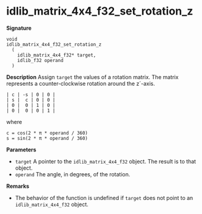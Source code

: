 # idlib_matrix_4x4_f32_set_rotation_z

**Signature**
```
void
idlib_matrix_4x4_f32_set_rotation_z
  (
    idlib_matrix_4x4_f32* target,
    idlib_f32 operand
  )
```

**Description**
Assign `target` the values of a rotation matrix.
The matrix represents a counter-clockwise rotation around the z´-axis.

```
| c | -s | 0 | 0 |
| s |  c | 0 | 0 |
| 0 |  0 | 1 | 0 |
| 0 |  0 | 0 | 1 |
```

where

```
c = cos(2 * π * operand / 360)
s = sin(2 * π * operand / 360)
```

**Parameters**
- `target` A pointer to the `idlib_matrix_4x4_f32` object. The result is to that object.
- `operand` The angle, in degrees, of the rotation.

**Remarks**
- The behavior of the function is undefined if `target` does not point to an `idlib_matrix_4x4_f32` object.
